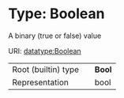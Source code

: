 
# Type: Boolean


A binary (true or false) value

URI: [datatype:Boolean](https://w3id.org/linkml/type/Boolean)

|  |  |  |
| --- | --- | --- |
| Root (builtin) type | | **Bool** |
| Representation | | bool |
